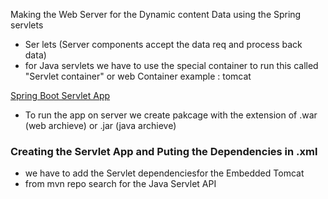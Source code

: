 Making the Web Server for the Dynamic content Data using the Spring servlets 
- Ser lets (Server components accept the data req and process back data)
- for Java servlets we have to use the special container to run this called "Servlet container" or web Container example : tomcat 

[Spring Boot Servlet App](/src/main/java/com/jspring6/App.java)

- To run the app on server we create pakcage with the extension of .war (web archieve) or .jar (java archieve)


### Creating the Servlet App and Puting the Dependencies in .xml 
- we have to add the Servlet dependenciesfor the Embedded Tomcat 
- from mvn repo search for the Java Servlet API 
